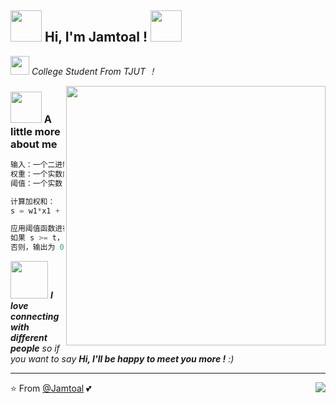 <h2><img src="https://www.yazizzy.top//upload/1.gif" width="50"> Hi, I'm Jamtoal ! <img src="https://www.yazizzy.top//upload/1.gif" width="50"></h2>


<p><img src="https://www.yazizzy.top//upload/2.gif" width="30"> <em> College Student From TJUT ！
</em></p>

<img align='right' src="https://www.yazizzy.top//upload/gif3.gif" width="415">

### <img src="https://www.yazizzy.top//upload/4.gif" width="50"> A little more about me


```Julia
输入：一个二进制向量 x = (x1, x2, ..., xn)  // 输入信号
权重：一个实数向量 w = (w1, w2, ..., wn)    // 输入权重
阈值：一个实数 t                            // 阈值

计算加权和：
s = w1*x1 + w2*x2 + ... + wn*xn

应用阈值函数进行激活：
如果 s >= t，则输出为 1
否则，输出为 0

```


<p>
<img src="https://jsd.cdn.zzko.cn/gh/ElainaFanBoy/picx-images-hosting@master/20230719/5.gif" width="60"> <em><b>I love connecting with different people</b> so if you want to say <b>Hi, I'll be happy to meet you more !</b> :)</em>
</p>

---

⭐️ From [@Jamtoal](https://github.com/Jamtoal) 💕
<img align='right' src="https://komarev.com/ghpvc/?username=Jamtoal&label=Profile+Views&color=3a8755">


